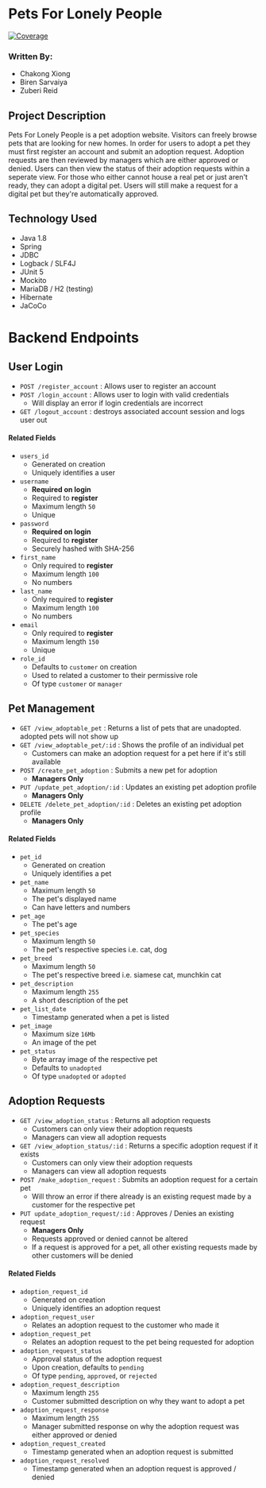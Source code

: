 # Pets For Lonely People

[![Coverage](https://sonarcloud.io/api/project_badges/measure?project=BerryBerryTart_Project2PetPushers&metric=coverage)](https://sonarcloud.io/dashboard?id=BerryBerryTart_Project2PetPushers)

### Written By:

- Chakong Xiong
- Biren Sarvaiya
- Zuberi Reid

## Project Description
Pets For Lonely People is a pet adoption website. Visitors can freely browse pets that are looking for new homes. In order for users to adopt a pet they must first register an account and submit an adoption request. Adoption requests are then reviewed by managers which are either approved or denied. Users can then view the status of their adoption requests within a seperate view. For those who either cannot house a real pet or just aren't ready, they can adopt a digital pet. Users will still make a request for a digital pet but they're automatically approved.

## Technology Used
- Java 1.8
- Spring
- JDBC
- Logback / SLF4J
- JUnit 5
- Mockito
- MariaDB / H2 (testing)
- Hibernate
- JaCoCo

# Backend Endpoints

## User Login
- `POST /register_account` : Allows user to register an account
- `POST /login_account` : Allows user to login with valid credentials
    - Will display an error if login credentials are incorrect
- `GET /logout_account` : destroys associated account session and logs user out

#### Related Fields
- `users_id`
    - Generated on creation
    - Uniquely identifies a user
- `username`
    - **Required on login**
    - Required to **register**
    - Maximum length `50`
    - Unique
- `password`
    - **Required on login**
    - Required to **register**
    - Securely hashed with SHA-256
- `first_name`
    - Only required to **register**
    - Maximum length `100`
    - No numbers
- `last_name`
    - Only required to **register**
    - Maximum length `100`
    - No numbers
- `email`
    - Only required to **register**
    - Maximum length `150`
    - Unique
- `role_id`
    - Defaults to `customer` on creation
    - Used to related a customer to their permissive role
    - Of type `customer` or `manager`

## Pet Management
- `GET /view_adoptable_pet` : Returns a list of pets that are unadopted. adopted pets will not show up
- `GET /view_adoptable_pet/:id` : Shows the profile of an individual pet
    - Customers can make an adoption request for a pet here if it's still available
- `POST /create_pet_adoption` : Submits a new pet for adoption
    - **Managers Only**
- `PUT /update_pet_adoption/:id` : Updates an existing pet adoption profile
    - **Managers Only**
- `DELETE /delete_pet_adoption/:id` : Deletes an existing pet adoption profile
    - **Managers Only**

#### Related Fields
- `pet_id`
    - Generated on creation
    - Uniquely identifies a pet
- `pet_name`
    - Maximum length `50`
    - The pet's displayed name
    - Can have letters and numbers
- `pet_age`
    - The pet's age
- `pet_species`
    - Maximum length `50`
    - The pet's respective species i.e. cat, dog
- `pet_breed`
    - Maximum length `50`
    - The pet's respective breed i.e. siamese cat, munchkin cat
- `pet_description`
    - Maximum length `255`
    - A short description of the pet
- `pet_list_date`
    - Timestamp generated when a pet is listed
- `pet_image`
    - Maximum size `16Mb`
    - An image of the pet
- `pet_status`
    - Byte array image of the respective pet
    - Defaults to `unadopted`
    - Of type `unadopted` or `adopted`

## Adoption Requests
- `GET /view_adoption_status` : Returns all adoption requests
    - Customers can only view their adoption requests
    - Managers can view all adoption requests
- `GET /view_adoption_status/:id` : Returns a specific adoption request if it exists
    - Customers can only view their adoption requests
    - Managers can view all adoption requests
- `POST /make_adoption_request` : Submits an adoption request for a certain pet
    - Will throw an error if there already is an existing request made by a customer for the respective pet
- `PUT update_adoption_request/:id` : Approves / Denies an existing request
    - **Managers Only**
    - Requests approved or denied cannot be altered
    - If a request is approved for a pet, all other existing requests made by other customers will be denied

#### Related Fields
- `adoption_request_id`
    - Generated on creation
    - Uniquely identifies an adoption request
- `adoption_request_user`
    - Relates an adoption request to the customer who made it
- `adoption_request_pet`
    - Relates an adoption request to the pet being requested for adoption
- `adoption_request_status`
    - Approval status of the adoption request
    - Upon creation, defaults to `pending`
    - Of type `pending`, `approved`, or `rejected`
- `adoption_request_description`
    - Maximum length `255`
    - Customer submitted description on why they want to adopt a pet
- `adoption_request_response`
    - Maximum length `255`
    - Manager submitted response on why the adoption request was either approved or denied
- `adoption_request_created`
    - Timestamp generated when an adoption request is submitted
- `adoption_request_resolved`
    - Timestamp generated when an adoption request is approved / denied